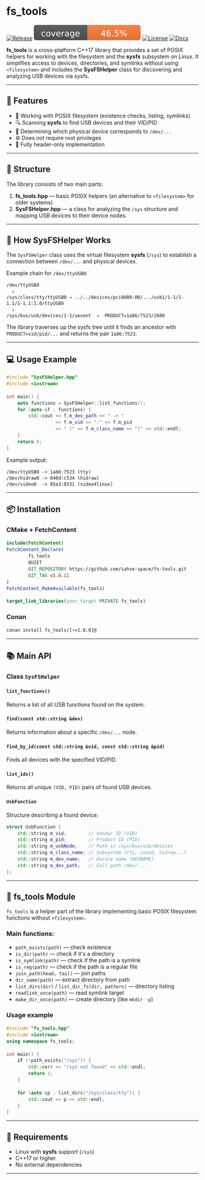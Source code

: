 # fs_tools

[![Release](https://img.shields.io/github/v/release/iahve-space/fs-tools?include_prereleases&label=release)](https://github.com/iahve-space/fs-tools/releases)
![Coverage](badges/coverage.svg)
[![License](https://img.shields.io/github/license/iahve-space/protolib)](LICENSE)
[![Docs](https://github.com/iahve-space/fs-tools/actions/workflows/docs.yml/badge.svg)](https://iahve-space.github.io/protolib/)

**fs_tools** is a cross-platform C++17 library that provides a set of POSIX helpers for working with the filesystem and the **sysfs** subsystem on Linux. It simplifies access to devices, directories, and symlinks without using `<filesystem>` and includes the **SysFSHelper** class for discovering and analyzing USB devices via sysfs.

---


## 🚀 Features

- 📂 Working with POSIX filesystem (existence checks, listing, symlinks)
- 🔍 Scanning **sysfs** to find USB devices and their VID/PID
- 🧭 Determining which physical device corresponds to `/dev/...`
- ⚙️ Does not require root privileges
- 🧱 Fully header-only implementation

---

## 🧩 Structure

The library consists of two main parts:

1. **fs_tools.hpp** — basic POSIX helpers (an alternative to `<filesystem>` for older systems)
2. **SysFSHelper.hpp** — a class for analyzing the `/sys` structure and mapping USB devices to their device nodes.

---

## 🧠 How SysFSHelper Works

The `SysFSHelper` class uses the virtual filesystem **sysfs** (`/sys`) to establish a connection between `/dev/...` and physical devices.

Example chain for `/dev/ttyUSB0`:

```
/dev/ttyUSB0
  ↓
/sys/class/tty/ttyUSB0 → ../../devices/pci0000:00/.../usb1/1-1/1-1.1/1-1.1:1.0/ttyUSB0
  ↓
/sys/bus/usb/devices/1-1/uevent  →  PRODUCT=1a86/7523/2600
```

The library traverses up the sysfs tree until it finds an ancestor with `PRODUCT=vid/pid/...` and returns the pair `1a86:7523`.

---

## 💻 Usage Example

```cpp
#include "SysFSHelper.hpp"
#include <iostream>

int main() {
    auto functions = SysFSHelper::list_functions();
    for (auto &f : functions) {
        std::cout << f.m_dev_path << " -> "
                  << f.m_vid << ":" << f.m_pid
                  << " (" << f.m_class_name << ")" << std::endl;
    }
    return 0;
}
```

Example output:

```
/dev/ttyUSB0 -> 1a86:7523 (tty)
/dev/hidraw0 -> 046d:c534 (hidraw)
/dev/video0  -> 05a3:9331 (video4linux)
```

---

## 📦 Installation

### CMake + FetchContent

```cmake
include(FetchContent)
FetchContent_Declare(
        fs_tools
        QUIET
        GIT_REPOSITORY https://github.com/iahve-space/fs-tools.git
        GIT_TAG v1.0.11
)
FetchContent_MakeAvailable(fs_tools)

target_link_libraries(your_target PRIVATE fs_tools)
```

### Conan

```bash
conan install fs_tools/[>=1.0.0]@
```

---

## 📚 Main API

### Class `SysFSHelper`

#### `list_functions()`

Returns a list of all USB functions found on the system.

#### `find(const std::string &dev)`

Returns information about a specific `/dev/...` node.

#### `find_by_id(const std::string &vid, const std::string &pid)`

Finds all devices with the specified VID/PID.

#### `list_ids()`

Returns all unique `(VID, PID)` pairs of found USB devices.

#### `UsbFunction`

Structure describing a found device:

```cpp
struct UsbFunction {
    std::string m_vid;        // Vendor ID (VID)
    std::string m_pid;        // Product ID (PID)
    std::string m_usbNode;    // Path in /sys/bus/usb/devices
    std::string m_class_name; // Subsystem (tty, sound, hidraw...)
    std::string m_dev_name;   // Device name (DEVNAME)
    std::string m_dev_path;   // Full path /dev/...
};
```

---

## 📘 fs_tools Module

`fs_tools` is a helper part of the library implementing basic POSIX filesystem functions without `<filesystem>`.

### Main functions:

- `path_exists(path)` — check existence
- `is_dir(path)` — check if it's a directory
- `is_symlink(path)` — check if the path is a symlink
- `is_reg(path)` — check if the path is a regular file
- `join_path(head, tail)` — join paths
- `dir_name(path)` — extract directory from path
- `list_dirs(dir)` / `list_dir_fs(dir, pattern)` — directory listing
- `readlink_once(path)` — read symlink target
- `make_dir_once(path)` — create directory (like `mkdir -p`)

### Usage example

```cpp
#include "fs_tools.hpp"
#include <iostream>
using namespace fs_tools;

int main() {
    if (!path_exists("/sys")) {
        std::cerr << "/sys not found" << std::endl;
        return 1;
    }

    for (auto &p : list_dirs("/sys/class/tty")) {
        std::cout << p << std::endl;
    }
}
```

---

## 🧩 Requirements

- Linux with **sysfs** support (`/sys`)
- C++17 or higher
- No external dependencies

---
